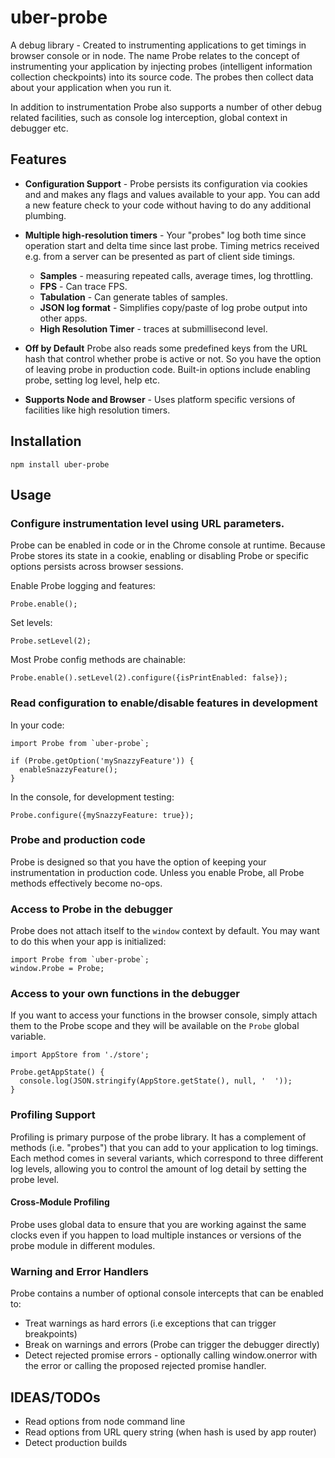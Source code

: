 # uber-probe

A debug library - Created to instrumenting applications to get timings in
browser console or in node. The name Probe relates to the concept of
instrumenting your application by injecting probes (intelligent information
collection checkpoints) into its source code. The probes then collect data
about your application when you run it.

In addition to instrumentation Probe also supports a number of other debug
related facilities, such as console log interception, global context in
debugger etc.


## Features

* **Configuration Support** - Probe persists its configuration via cookies and
  and makes any flags and values available to your app. You can add a new
  feature check to your code without having to do any additional plumbing.

* **Multiple high-resolution timers** - Your "probes" log both time
  since operation start and delta time since last probe.
  Timing metrics received e.g. from a server
  can be presented as part of client side timings.
    * **Samples** - measuring repeated calls, average times, log throttling.
    * **FPS** - Can trace FPS.
    * **Tabulation** - Can generate tables of samples.
    * **JSON log format** - Simplifies copy/paste of log probe output into other apps.
    * **High Resolution Timer** - traces at submillisecond level.

* **Off by Default** Probe also reads some predefined keys from the URL hash
  that control whether probe is active or not. So you have the option of leaving
  probe in production code. Built-in options include
  enabling probe, setting log level, help etc.

* **Supports Node and Browser** - Uses platform specific versions of
  facilities like high resolution timers.

## Installation

```
npm install uber-probe
```

## Usage

### Configure instrumentation level using URL parameters.

Probe can be enabled in code or in the Chrome console at runtime. Because Probe
stores its state in a cookie, enabling or disabling Probe or specific options
persists across browser sessions.

Enable Probe logging and features:
```
Probe.enable();
```

Set levels:
```
Probe.setLevel(2);
```

Most Probe config methods are chainable:
```
Probe.enable().setLevel(2).configure({isPrintEnabled: false});
```

### Read configuration to enable/disable features in development

In your code:
```
import Probe from `uber-probe`;

if (Probe.getOption('mySnazzyFeature')) {
  enableSnazzyFeature();
}
```

In the console, for development testing:
```
Probe.configure({mySnazzyFeature: true});
```

### Probe and production code

Probe is designed so that you have the option of keeping your instrumentation
in production code. Unless you enable Probe, all Probe methods effectively
become no-ops.

### Access to Probe in the debugger

Probe does not attach itself to the `window` context by default. You may want to
do this when your app is initialized:

```
import Probe from `uber-probe`;
window.Probe = Probe;
```

### Access to your own functions in the debugger

If you want to access your functions in the browser console, simply attach
them to the Probe scope and they will be available on the `Probe` global
variable.

```
import AppStore from './store';

Probe.getAppState() {
  console.log(JSON.stringify(AppStore.getState(), null, '  '));
}
```

### Profiling Support

Profiling is primary purpose of the probe library. It has a complement of
methods (i.e. "probes") that you can add to your application to log
timings. Each method comes in several variants, which correspond to three
different log levels, allowing you to control the amount of log detail
by setting the probe level.


#### Cross-Module Profiling

Probe uses global data to ensure that you are working
against the same clocks even if you happen to load multiple instances
or versions of the probe module in different modules.

### Warning and Error Handlers

Probe contains a number of optional console intercepts that can be
enabled to:
* Treat warnings as hard errors (i.e exceptions that can trigger breakpoints)
* Break on warnings and errors (Probe can trigger the debugger directly)
* Detect rejected promise errors - optionally
  calling window.onerror with the error or calling the proposed
  rejected promise handler.

## IDEAS/TODOs

* Read options from node command line
* Read options from URL query string (when hash is used by app router)
* Detect production builds
